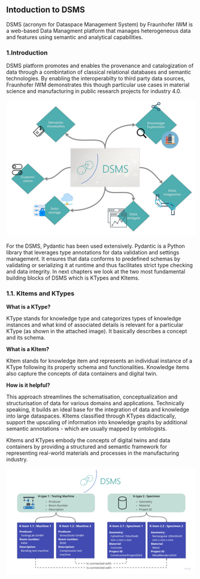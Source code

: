 ## Intoduction to DSMS

DSMS (acronym for Dataspace Management System) by Fraunhofer IWM is a web-based Data Managment platform that manages heterogeneous data and features using semantic and analytical capabilities.

### 1.Introduction

DSMS platform promotes and enables the provenance and catalogization of data through a combintation of classical relational databases and semantic technologies. By enabling the interoperabilty to third party data sources, Fraunhofer IWM demonstrates this though particular use cases in material science and manufacturing in public research projects for industry 4.0.

![DSMS_Intro](assets/images/DSMS_Mod.jpg)


For the DSMS, Pydantic has been used extensively. Pydantic is a Python library that leverages type annotations for data validation and settings management. It ensures that data conforms to predefined schemas by validating or serializing it at runtime and thus facilitates strict type checking and data integrity.
In next chapters we look at the two most fundamental building blocks of DSMS which is KTypes and KItems.

### 1.1. KItems and KTypes

**What is a KType?**

KType stands for knowledge type and categorizes types of knowledge instances and what kind of associated details is relevant for a particular KType (as shown in the attached image). It basically describes a concept and its schema.

**What is a KItem?**

KItem stands for knowledge item and represents an individual instance of a KType following its property schema and functionalities. Knowledge items also capture the concepts of data containers and digital twin.

**How is it helpful?**

This approach streamlines the schematisation, conceptualization and structurisation of data for various domains and applications. Technically speaking, it builds an ideal base for the integration of data and knowledge into large dataspaces. KItems classified through KTypes didactically, support the upscaling of information into knowledge graphs by additional semantic annotations - which are usually mapped by ontologists.

KItems and KTypes embody the concepts of digital twins and data containers by providing a structured and semantic framework for representing real-world materials and processes in the manufacturing industry.

![DSMS](assets/images/DSMS.jpg)
